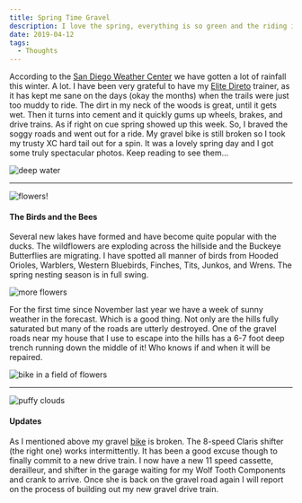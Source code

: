 ```yaml
---
title: Spring Time Gravel
description: I love the spring, everything is so green and the riding is superb...
date: 2019-04-12
tags:
  - Thoughts
---
```

<p>According to the <a rel="noreferrer noopener" href="http://sandiegoweathercenter.blogspot.com/p/rain.html" target="_blank">San Diego Weather Center</a> we have gotten a lot of rainfall this winter. A lot. I have been very grateful to have my <a rel="noreferrer noopener" href="https://macadamgrinding.com/off-season/" target="_blank">Elite Direto</a> trainer, as it has kept me sane on the days (okay the months) when the trails were just too muddy to ride. The dirt in my neck of the woods is great, until it gets wet. Then it turns into cement and it quickly gums up wheels, brakes, and drive trains. As if right on cue spring showed up this week. So, I braved the soggy roads and went out for a ride. My gravel bike is still broken so I took my trusty XC hard tail out for a spin. It was a lovely spring day and I got some truly spectacular photos. Keep reading to see them...</p>

<img src="https://macadam-grinding-photos.s3.us-west-2.amazonaws.com/Spring/Spring-gravel+grinding-gravel+cycling-san+diego-adventure+cycling-wildflowers-blue+sky-bike.jpg" alt="deep water" class="blogImages" />
<hr />
<img src="https://macadam-grinding-photos.s3.us-west-2.amazonaws.com/Spring/Spring-gravel+grinding-gravel+cycling-san+diego-adventure+cycling-wildflowers-blue+sky-blosoms.jpg" alt="flowers!" class="blogImages" />

<h4>The Birds and the Bees</h4>

<p>Several new lakes have formed and have become quite popular with the ducks. The wildflowers are exploding across the hillside and the Buckeye Butterflies are migrating. I have spotted all manner of birds from Hooded Orioles, Warblers, Western Bluebirds, Finches, Tits, Junkos, and Wrens. The spring nesting season is in full swing. </p>

<img src="https://macadam-grinding-photos.s3.us-west-2.amazonaws.com/Spring/Spring-gravel+grinding-gravel+cycling-san+diego-adventure+cycling-wildflowers-blue+sky-bush.jpg" alt="more flowers" class="blogImages" />

<p>For the first time since November last year we have a week of sunny weather in the forecast. Which is a good thing. Not only are the hills fully saturated but many of the roads are utterly destroyed. One of the gravel roads near my house that I use to escape into the hills has a 6-7 foot deep trench running down the middle of it! Who knows if and when it will be repaired.</p>

<img src="https://macadam-grinding-photos.s3.us-west-2.amazonaws.com/Spring/Spring-gravel+grinding-gravel+cycling-san+diego-adventure+cycling-wildflowers-blue+sky-clouds.jpg" alt="bike in a field of flowers" class="blogImages" />
<hr />
<img src="https://macadam-grinding-photos.s3.us-west-2.amazonaws.com/Spring/Spring-gravel+grinding-gravel+cycling-san+diego-adventure+cycling-wildflowers-blue+sky-hills.jpg" alt="puffy clouds" class="blogImages" />

<h4>Updates</h4>

<p>As I mentioned above my gravel <a rel="noreferrer noopener" href="https://macadamgrinding.com/khs-grit-110/" target="_blank">bike</a> is broken. The 8-speed Claris shifter (the right one) works intermittently. It has been a good excuse though to finally commit to a new drive train. I now have a new 11 speed cassette, derailleur, and shifter in the garage waiting for my Wolf Tooth Components and crank to arrive. Once she is back on the gravel road again I will report on the process of building out my new gravel drive train.</p>
